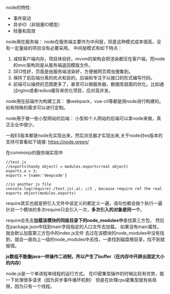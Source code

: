 node的特性:

- 事件驱动
- 异步IO（非阻塞IO模型）
- 轻量和高效

node用在服务端：
node在服务端主要作为中间层，但是这种模式成本很高，没有一定量级的项目没有必要采用。
中间层模式有如下特点：

1. 减轻客户端内存，项目体验好。mvvm的架构会把渲染都压在客户端，而node的mvc架构则是从服务端返回模版文件。
2. SEO性好，页面是由服务端渲染好，方便被网页爬虫搜集到。
3. 保持了前后端分离的优点和目的，后端和专注于以接口的形式编写代码。
4. 前端可以操控的范围更多了，甚至可以做服务器，数据库层面的优化。比如通过nginx或者redius缓存来优化项目，应对高并发。


node用在前端作为构建工具：
像webpack，vue-cli等都是用node进行构建的。
如有特殊的需求可以进行定制。

node用于做一些小型网站的后端：
小型和个人网站的后端可以拿node来做，真正企业中很少。

一般ES版本都是node先实现出来，然后浏览器才实现出来,关于node对es版本的支持可查看如下链接:
https://node.green/

在commonjs的服务端实现中

	//test.js
    //exports(handy object) = modules.exports(real object)
    exports.a = 3;
    exports = {name:'deepcode'}
	
	//in another js file
	console.log(require(./test.js).a); //3 , because require ref the real exports object(modules.exports)

require其实也就是把引入文件中该定义的都定义一遍，语句也都会挨个执行一遍
针对一个模块的多次require只会引入一次，**多次引入的对象是同一个**。

require会先去**加载该模块的同级目录下的node_modules中**查找第三方包，
然后在package.json中找到main字段指定的入口文件去加载。 如果没有main属性，就会默认加载第三方包中的index.js文件
去过在该模块的node_modules中没有找到，就会一直向上一级的node_modules中去找，一直找到磁盘根目录，找不到就报错。

**js数组不能像java一样操作二进制，所以产生了buffer（在内存中开辟出固定大小的内存）**

node.js是一个单进程单线程的运行方式。
在IO密集型操作的时候比较有优势，能一下处理很多请求（因为异步事件循环机制）
但是在处理cpu密集型就有些局限，因为只有一个线程。
